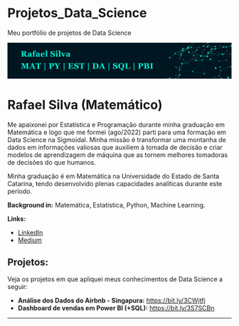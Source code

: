 # Projetos_Data_Science
Meu portfólio de projetos de Data Science

<p align="center">
  <img src="banner2.jpg" >
</p>

# Rafael Silva (Matemático)

Me apaixonei por Estatística e Programação durante minha graduação em Matemática e logo que me formei (ago/2022) parti para uma formação em Data Science na Sigmoidal. Minha missão é transformar uma montanha de dados em informações valiosas que auxiliem à tomada de decisão e criar modelos de aprendizagem de máquina que as tornem melhores tomadoras de decisões do que humanos. 

Minha graduação é em Matemática na Universidade do Estado de Santa Catarina, tendo desenvolvido plenas capacidades analíticas durante este período.

**Background in:** Matemática, Estatística, Python, Machine Learning.

**Links:**
* [LinkedIn](https://www.linkedin.com/in/rafael-silva-a76945249/)
* [Medium](https://medium.com/@cadeosdados)


## Projetos:
Veja os projetos em que apliquei meus conhecimentos de Data Science a seguir:

* **Análise dos Dados do Airbnb - Singapura:** https://bit.ly/3CWjtfj
* **Dashboard de vendas em Power BI (+SQL):** https://bit.ly/3S7SCBn

---
